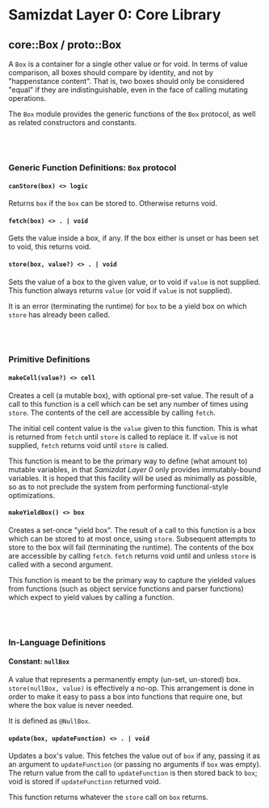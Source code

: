 Samizdat Layer 0: Core Library
==============================

core::Box / proto::Box
----------------------

A `Box` is a container for a single other value or for void.
In terms of value comparison, all boxes should compare by identity,
and not by "happenstance content". That is, two boxes should only be
considered "equal" if they are indistinguishable, even in the face of
calling mutating operations.

The `Box` module provides the generic functions of the `Box` protocol,
as well as related constructors and constants.


<br><br>
### Generic Function Definitions: `Box` protocol

#### `canStore(box) <> logic`

Returns `box` if the `box` can be stored to. Otherwise returns void.

#### `fetch(box) <> . | void`

Gets the value inside a box, if any. If the box either is unset or has
been set to void, this returns void.

#### `store(box, value?) <> . | void`

Sets the value of a box to the given value, or to void if `value` is
not supplied. This function always returns `value` (or void if `value` is
not supplied).

It is an error (terminating the runtime) for `box` to be a yield box on
which `store` has already been called.


<br><br>
### Primitive Definitions

#### `makeCell(value?) <> cell`

Creates a cell (a mutable box), with optional pre-set value. The result of
a call to this function is a cell which can be set any number of times using
`store`. The contents of the cell are accessible by calling `fetch`.

The initial cell content value is the `value` given to this function. This
is what is returned from `fetch` until `store` is called to replace it.
If `value` is not supplied, `fetch` returns void until `store` is called.

This function is meant to be the primary way to define (what amount to)
mutable variables, in that *Samizdat Layer 0* only provides immutably-bound
variables. It is hoped that this facility will be used as minimally as
possible, so as to not preclude the system from performing functional-style
optimizations.

#### `makeYieldBox() <> box`

Creates a set-once "yield box". The result of a call to this function is a
box which can be stored to at most once, using `store`. Subsequent
attempts to store to the box will fail (terminating the runtime). The
contents of the box are accessible by calling `fetch`. `fetch` returns
void until and unless `store` is called with a second argument.

This function is meant to be the primary way to capture the yielded values
from functions (such as object service functions and parser functions) which
expect to yield values by calling a function.


<br><br>
### In-Language Definitions

#### Constant: `nullBox`

A value that represents a permanently empty (un-set, un-stored) box.
`store(nullBox, value)` is effectively a no-op. This
arrangement is done in order to make it easy to pass a box into functions
that require one, but where the box value is never needed.

It is defined as `@NullBox`.

#### `update(box, updateFunction) <> . | void`

Updates a box's value. This fetches the value out of `box` if any, passing
it as an argument to `updateFunction` (or passing no arguments if `box` was
empty). The return value from the call to `updateFunction` is then stored
back to `box`; void is stored if `updateFunction` returned void.

This function returns whatever the `store` call on `box` returns.
